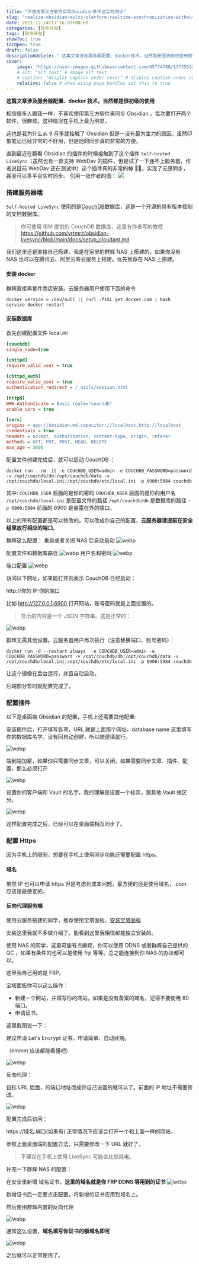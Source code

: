 ```yaml
---
title: "不使用第三方软件实现Obsidian多平台实时同步"
slug: "realize-obsidian-multi-platform-realtime-synchronization-without-thirdparty-software"
date: 2021-12-24T17:16:07+08:00
categories: [软件开发]
tags: [软件开发]
showToc: true
TocOpen: true
draft: false
descriptionDelete: "-这篇文章涉及服务器配置、docker技术，当然都是很初级的使用相信很多人跟我一样，不喜欢使用第三方软件来同步Obsidian"
cover: 
    image: "https://user-images.githubusercontent.com/45774780/137355323-f57a8b09-abf2-4501-836c-8cb7d2ff24a3.gif"
    # alt: "alt text" # image alt text
    # caption: "display caption under cover" # display caption under cover
    relative: false # when using page bundles set this to true
---
```

                
**这篇文章涉及服务器配置、docker 技术，当然都是很初级的使用**

相信很多人跟我一样，不喜欢使用第三方软件来同步 Obsidian 。每次要打开两个软件，很麻烦。这种情况在手机上最为明显。

这也是我为什么从 9 月多就接触了 Obsidian 但是一没有最为主力的原因。虽然印象笔记已经非常的不好用，但是他的同步真的非常的方便。

直到最近在翻看 Obsidian 的插件的时候接触到了这个插件 `Self-hosted LiveSync`（虽然也有一款支持 WebDav 的插件，但是试了一下连不上服务器，作者说目前 WebDav 还在测试中）这个插件真的非常的棒 👍🏻。实现了无感同步，甚至可以多平台实时同步。
引用一张作者的图：
![](https://user-images.githubusercontent.com/45774780/137355323-f57a8b09-abf2-4501-836c-8cb7d2ff24a3.gif)

### 搭建服务器端

`Self-hosted LiveSync` 使用的是[CouchDB](https://zh.wikipedia.org/wiki/CouchDB)数据库，这是一个开源的具有版本控制的文档数据库。

> 你可使用 IBM 提供的 CouchDB 数据库，这里有作者写的教程  https://github.com/vrtmrz/obsidian-livesync/blob/main/docs/setup_cloudant.md

我们这里还是直接自己搭建，我是在家里的群辉 NAS 上搭建的，如果你没有 NAS 也可以在腾讯云、阿里云等云服务上搭建。优先推荐在 NAS 上搭建。

#### 安装 docker

群辉直接再套件商店安装。云服务器用户使用下面的命令

```shell
docker version > /dev/null || curl -fsSL get.docker.com | bash
service docker restart
```

#### 安装数据库

首先创建配置文件
local.ini

```ini
[couchdb]
single_node=true

[chttpd]
require_valid_user = true

[chttpd_auth]
require_valid_user = true
authentication_redirect = /_utils/session.html

[httpd]
WWW-Authenticate = Basic realm="couchdb"
enable_cors = true

[cors]
origins = app://obsidian.md,capacitor://localhost,http://localhost
credentials = true
headers = accept, authorization, content-type, origin, referer
methods = GET, PUT, POST, HEAD, DELETE
max_age = 3600
```

配置文件创建完成后，就可以启动 CouchDB ：

````shell
docker run --rm -it -e COUCHDB_USER=admin -e COUCHDB_PASSWORD=password -v /opt/couchdb/db:/opt/couchdb/data -v /opt/couchdb/local.ini:/opt/couchdb/etc/local.ini -p 6900:5984 couchdb
````

其中:
`COUCHDB_USER` 后面的是你的密码
`COUCHDB_USER` 后面的是你的用户名
`/opt/couchdb/local.ini` 是配置文件的路径
`/opt/couchdb/db` 是数据库的路径
`-p 6900:5984` 前面的 6900 是暴露在外的端口。

以上的所有配置都是可以修改的。可以改成你自己的配置，**云服务器请提前在安全组里放行相应的端口**。

群辉这么配置：
重启或者关闭 NAS 后自动启动
![webp](https://myblog-1251192683.cos.ap-shanghai.myqcloud.com/images/blog/1646726865634webp)

配置文件和数据库路径
![webp](https://myblog-1251192683.cos.ap-shanghai.myqcloud.com/images/blog/1646726865939webp)
用户名和密码
![webp](https://myblog-1251192683.cos.ap-shanghai.myqcloud.com/images/blog/1646726866365webp)

端口配置
![webp](https://myblog-1251192683.cos.ap-shanghai.myqcloud.com/images/blog/1646726866767webp)

访问以下网址，如果能打开则表示 CouchDB 已经启动：

http://你的 IP:你的端口

比如 http://127.0.0.1:6900 打开网站，账号密码就是上面设置的。

> 显示的内容是一个 JSON 字符串。这是正常的：

![webp](https://myblog-1251192683.cos.ap-shanghai.myqcloud.com/images/blog/1646726867185webp)

群辉无需其他设置。云服务器用户再次执行（注意替换端口、账号密码）：

```shell
docker run -d --restart always  -e COUCHDB_USER=admin -e COUCHDB_PASSWORD=password -v /opt/couchdb/db:/opt/couchdb/data -v /opt/couchdb/local.ini:/opt/couchdb/etc/local.ini -p 6900:5984 couchdb
```

让这个镜像在后台运行，并且自动启动。

后端部分暂时就配置完成了。

### 配置插件

以下是桌面端 Obsidian 的配置，手机上还需要其他配置:

安装插件后，打开填写各项，URL 就是上面那个网址。database name 这里填写你的数据库名字。没有回自动创建，所以随便填就行。

![webp](https://myblog-1251192683.cos.ap-shanghai.myqcloud.com/images/blog/1646726867519webp)

端到端加密，如果你只需要同步文章，可以关闭。如果需要同步文章、插件、配置，那么必须打开

![webp](https://myblog-1251192683.cos.ap-shanghai.myqcloud.com/images/blog/1646726867894webp)

设置你的客户端和 Vault 的名字。我的理解是设置一个标示，跟其他 Vault 做区分。

![webp](https://myblog-1251192683.cos.ap-shanghai.myqcloud.com/images/blog/1646726867519webp)

这样配置完成之后，已经可以在桌面端相互同步了。

### 配置 Https

因为手机上的限制，想要在手机上使用同步功能还需要配置 https。

#### 域名

虽然 IP 也可以申请 https 但是考虑到成本问题，最方便的还是使用域名，.com 应该是最便宜的。

#### 反向代理服务端

使用云服务搭建的同学，推荐使用宝塔面板。[安装宝塔面板](https://www.bt.cn/bbs/thread-19376-1-1.html)

安装这里我就不多做介绍了。能看到这里我相信都能独立安装的。

使用 NAS 的同学，这里可能有点麻烦，你可以使用 DDNS 或者群辉自己提供的 QC ，如果有条件的也可以是使用 frp 等等。总之能连接到你 NAS 的办法都可以。

这里我自己用的是 FRP。

宝塔面板你可以这么操作：

- 新建一个网站，并填写你的网站，如果是没有备案的域名，记得不要使用 80 端口。
- 申请证书。

这里截图说一下：

建议申请 Let's Encrypt 证书，申请简单、自动续期。

（emmm 应该都能看懂吧）

![webp](https://myblog-1251192683.cos.ap-shanghai.myqcloud.com/images/blog/1646726868927webp)

反向代理：

目标 URL 后面，的端口地址改成你自己设置的就可以了。前面的 IP 地址不需要修改。

![webp](https://myblog-1251192683.cos.ap-shanghai.myqcloud.com/images/blog/1646726869547webp)

配置完成后访问：

https://域名:端口(如果有)  正常情况下应该会打开一个和上面一样的网站。

参照上面桌面端的配置方法，只需要修改一下 URL 就好了。

> 不建议在手机上使用 LiveSync 可能会比较耗电。

补充一下群辉 NAS 的配置：

在安全里新增 域名证书。**这里的域名就是你 FRP DDNS 等用到的证书**
![webp](https://myblog-1251192683.cos.ap-shanghai.myqcloud.com/images/blog/1646726870142webp)

新增证书后一定要点击配置，将新增的证书应用到域名上。

然后使用群辉内置的反向代理

![webp](https://myblog-1251192683.cos.ap-shanghai.myqcloud.com/images/blog/1646726870474webp)

通常这么设置，**域名填写你证书的额域名即可**

![webp](https://myblog-1251192683.cos.ap-shanghai.myqcloud.com/images/blog/1646726870859webp)

之后就可以正常使用了。
